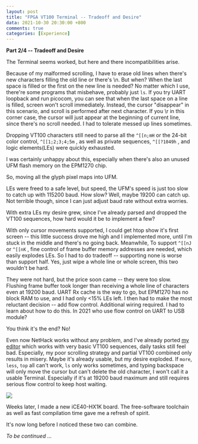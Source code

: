 ```yaml
---
layout: post
title: "FPGA VT100 Terminal -- Tradeoff and Desire"
data: 2021-10-30 20:30:00 +800
comments: true
categories: [Experience]
---
```


**Part 2/4 -- Tradeoff and Desire**

The Terminal seems worked, but here and there incompatibilities arise. 

Because of my malformed scrolling, I have to erase old lines when there's new characters filling the old line or there's \n. But when? When the last space is filled or the first on the new line is needed? No matter which I use, there're some programs that misbehave, probably just `ls`. If you try UART loopback and run picocom, you can see that when the last space on a line is filled, screen won't scroll immediately. Instead, the cursor "disappear" in this scenario, and scroll is performed after next character. If you \r in this corner case, the cursor will just appear at the beginning of current line, since there's no scroll needed. I had to tolerate messed up lines sometimes. 

Dropping VT100 characters still need to parse all the `^[[n;mH` or the 24-bit color control, `^[[1;2;3;4;5m` , as well as private sequences, `^[[?1049h` , and logic elements(LEs) were quickly exhausted. 

I was certainly unhappy about this, especially when there's also an unused UFM flash memory on the EPM1270 chip. 

So, moving all the glyph pixel maps into UFM. 

LEs were freed to a safe level, but speed, the UFM's speed is just too slow to catch up with 115200 baud. How slow? Well, maybe 19200 can catch up. Not terrible though, since I can just adjust baud rate without extra worries.

With extra LEs my desire grew, since I've already parsed and dropped the VT100 sequences, how hard would it be to implement a few?

With only cursor movements supported, I could get htop show it's first screen -- this little success drove me high and I implemented more, until I'm stuck in the middle and there's no going back. Meanwhile, To support `^[[nJ` or `^[[nK` , fine control of frame buffer memory addresses are needed, which easily explodes LEs. So I had to do tradeoff -- supporting none is worse than support half. Yes, just wipe a whole line or whole screen, this two wouldn't be hard. 

They were not hard, but the price soon came -- they were too slow. Flushing frame buffer took longer than receiving a whole line of characters even at 19200 baud. UART Rx cache is the way to go, but EPM1270 has no block RAM to use, and I had only <15% LEs left. I then had to make the most reluctant decision -- add flow control. Additional wiring required. I had to learn about how to do this. In 2021 who use flow control on UART to USB module? 

You think it's the end? No!

Even now NetHack works without any problem, and I've already ported [my editor](https://github.com/regymm/ymedit) which works with very basic VT100 sequences, daily tasks still feel bad. Especially, my poor scrolling strategy and partial VT100 combined only results in misery. Maybe it's already usable, but my desire exploded. If `more`, `less`, `top` all can't work, `ls` only works sometimes, and typing backspace will only move the cursor but can't delete the old character, I won't call it a usable Terminal. Especially if it's at 19200 baud maximum and still requires serious flow control to keep host waiting. 

![](/MyBlog/images/vt100/terminal1.png)

Weeks later, I made a new iCE40-HX1K board. The free-software toolchain as well as fast compilation time gave me a refresh of spirit.  

It's now long before I noticed these two can combine. 

*To be continued ...*

